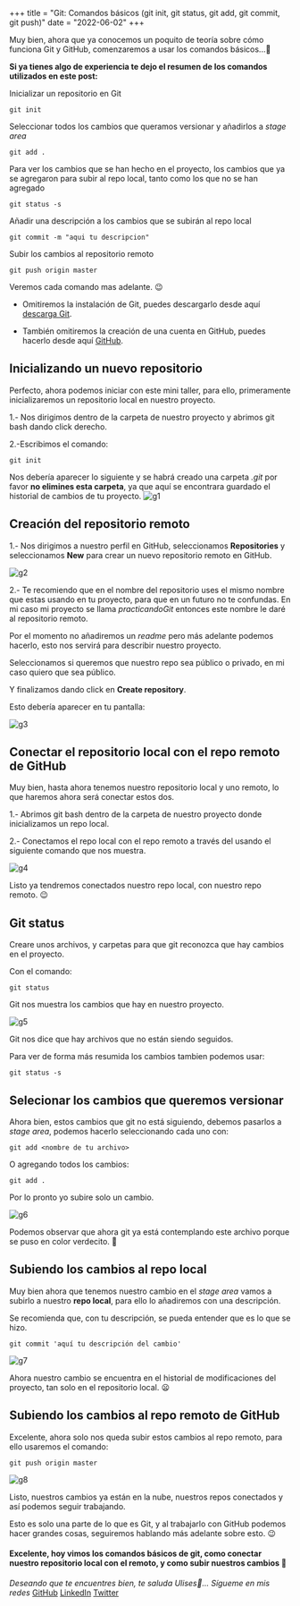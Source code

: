 +++
title = "Git: Comandos básicos (git init, git status, git add, git commit, git  push)"
date = "2022-06-02"
+++

Muy bien, ahora que ya conocemos un poquito de teoría sobre cómo funciona Git y GitHub, comenzaremos a usar los comandos básicos...🐣

<!--more-->
**Si ya tienes algo de experiencia te dejo el resumen de los comandos utilizados en este post:**

Inicializar un repositorio en Git

```texto
git init
```

Seleccionar todos los cambios que queramos versionar y añadirlos a *stage area*

```texto
git add .
```

Para ver los cambios que se han hecho en el proyecto, los cambios que ya se agregaron para subir al repo local, tanto como los que no se han agregado

```texto
git status -s
```

Añadir una descripción a los cambios que se subirán al repo local

```texto
git commit -m "aqui tu descripcion"
```

Subir los cambios al repositorio remoto 

```texto
git push origin master
```

Veremos cada comando mas adelante. 😉

- Omitiremos la instalación de Git, puedes descargarlo desde aquí [descarga Git](https://git-scm.com/downloads).

- También omitiremos la creación de una cuenta en GitHub, puedes hacerlo desde aquí [GitHub](https://github.com/).
## Inicializando un nuevo repositorio 

Perfecto, ahora podemos iniciar con este mini taller, para ello, primeramente inicializaremos un repositorio local en nuestro proyecto.

1.- Nos dirigimos dentro de la carpeta de nuestro proyecto y abrimos git bash dando click derecho.

2.-Escribimos el comando:

```texto
git init
```

Nos debería aparecer lo siguiente y se habrá creado una carpeta *.git* por favor **no elimines esta carpeta**, ya que aquí se encontrara guardado el historial de cambios de tu proyecto.
![g1](https://user-images.githubusercontent.com/99143567/171567129-4900879e-90e8-4bf2-bf71-52649d9364e2.gif)


## Creación del repositorio remoto

1.- Nos dirigimos a nuestro perfil en GitHub, seleccionamos **Repositories** y seleccionamos **New** para crear un nuevo repositorio remoto en GitHub.

![g2](https://user-images.githubusercontent.com/99143567/171567145-9ccdc44b-76ab-4135-9618-4efd5f35de7d.gif)

2.- Te recomiendo que en el nombre del repositorio uses el mismo nombre que estas usando en tu proyecto, para que en un futuro no te confundas.
En mi caso mi proyecto se llama *practicandoGit* entonces este nombre le daré al repositorio remoto.

Por el momento no añadiremos un *readme* pero más adelante podemos hacerlo, esto nos servirá para describir nuestro proyecto.

Seleccionamos si queremos que nuestro repo sea público o privado, en mi caso quiero que sea público.

Y finalizamos dando click en **Create repository**.

Esto debería aparecer en tu pantalla:

![g3](https://user-images.githubusercontent.com/99143567/171567161-ac4fa11f-7f9c-40bc-a8c5-c7a68c20ffe4.gif)

## Conectar el repositorio local con el repo remoto de GitHub

Muy bien, hasta ahora tenemos nuestro repositorio local y uno remoto, lo que haremos ahora será conectar estos dos.

1.- Abrimos git bash dentro de la carpeta de nuestro proyecto donde inicializamos un repo local.

2.- Conectamos el repo local con el repo remoto a través del usando el siguiente comando que nos muestra.

![g4](https://user-images.githubusercontent.com/99143567/171567235-19b0eff1-8565-4ba1-952b-463d67c2b700.gif)

Listo ya tendremos conectados nuestro repo local, con nuestro repo remoto. 😉
## Git status

Creare unos archivos, y carpetas para que git reconozca que hay cambios en el proyecto.

Con el comando:

```texto
git status
``` 

Git nos muestra los cambios que hay en nuestro proyecto.

![g5](https://user-images.githubusercontent.com/99143567/171567270-4a3ed7cd-ef4b-42fc-b879-a0782e08df26.gif)


Git nos dice que hay archivos que no están siendo seguidos.

Para ver de forma más resumida los cambios tambien podemos usar:

```texto
git status -s
```

## Selecionar los cambios que queremos versionar

Ahora bien, estos cambios que git no está siguiendo, debemos pasarlos a *stage area*, podemos hacerlo seleccionando cada uno con:

```texto
git add <nombre de tu archivo>
```

O agregando todos los cambios:

```texto
git add .
```

Por lo pronto yo subire solo un cambio.

![g6](https://user-images.githubusercontent.com/99143567/171567302-4f099e56-7af8-4caa-8b51-9207bd6fb6ae.gif)

Podemos observar que ahora git ya está contemplando este archivo porque se puso en color verdecito. 🙂

## Subiendo los cambios al repo local

Muy bien ahora que tenemos nuestro cambio en el *stage area* vamos a subirlo a nuestro **repo local**, para ello lo añadiremos con una descripción.

Se recomienda que, con tu descripción, se pueda entender que es lo que se hizo.

```texto
git commit 'aquí tu descripción del cambio'
```

![g7](https://user-images.githubusercontent.com/99143567/171567319-fa1790c9-bcab-48a8-aace-705049cdf375.gif)

Ahora nuestro cambio se encuentra en el historial de modificaciones del proyecto, tan solo en el repositorio local. 😦
## Subiendo los cambios al repo remoto de GitHub

Excelente, ahora solo nos queda subir estos cambios al repo remoto, para ello usaremos el comando:

```texto
git push origin master
```

![g8](https://user-images.githubusercontent.com/99143567/171567348-d20c8cf0-9e27-420d-9120-70576bd556c3.gif)

Listo, nuestros cambios ya están en la nube, nuestros repos conectados y así podemos seguir trabajando.

Esto es solo una parte de lo que es Git, y al trabajarlo con GitHub podemos hacer grandes cosas, seguiremos hablando más adelante sobre esto. 😉

#### Excelente, hoy vimos los comandos básicos de git, como conectar nuestro repositorio local con el remoto, y como subir nuestros cambios 🚀

*Deseando que te encuentres bien, te saluda Ulises🤵...*
*Sígueme en mis redes*
[GitHub](https://github.com/UlisesOrnelasR)
[LinkedIn](https://www.linkedin.com/in/ulises-ornelas/)
[Twitter](https://twitter.com/UlisesOrnelass)

